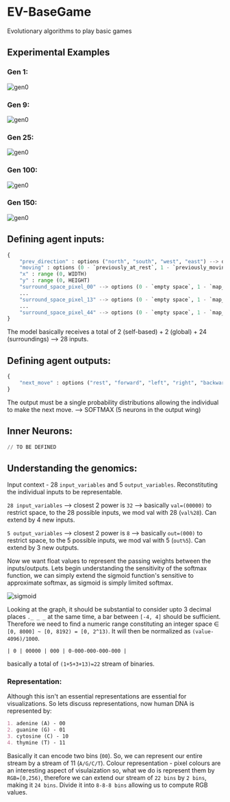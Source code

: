 # EV-BaseGame
Evolutionary algorithms to play basic games

## Experimental Examples

### Gen 1:

![gen0](/env_gifs/gen_000.gif)

### Gen 9:

![gen0](/env_gifs/gen_009.gif)

### Gen 25:

![gen0](/env_gifs/gen_024.gif)

### Gen 100:

![gen0](/env_gifs/gen_099.gif)

### Gen 150:

![gen0](/env_gifs/gen_149.gif)

## Defining agent inputs:

```py
{
	"prev_direction" : options ("north", "south", "west", "east") --> default (Any of the foure)
	"moving" : options (0 - `previously_at_rest`, 1 - `previously_moving`) --> default (0)
	"x" : range (0, WIDTH)
	"y" : range (0, HEIGHT)
	"surround_space_pixel_00" --> options (0 - `empty space`, 1 - `map_border`, 2 - `another_bot`) --> default (0)
	...
	"surround_space_pixel_13" --> options (0 - `empty space`, 1 - `map_border`, 2 - `another_bot`) --> default (0)
	...
	"surround_space_pixel_44" --> options (0 - `empty space`, 1 - `map_border`, 2 - `another_bot`) --> default (0)
}
```

The model basically receives a total of 2 (self-based) + 2 (global) + 24 (surroundings) --> 28 inputs.

## Defining agent outputs:

```py
{
	"next_move" : options ("rest", "forward", "left", "right", "backward")
}
```

The output must be a single probability distributions allowing the individual to make the next move. --> SOFTMAX (5 neurons in the output wing)

## Inner Neurons:

```py
// TO BE DEFINED
```

## Understanding the genomics:

Input context - 28 `input_variables` and 5 `output_variables`. Reconstituting the individual inputs to be representable.

`28 input_variables` --> closest 2 power is `32` --> basically `val=(00000)` to restrict space, to the 28 possible inputs, we mod val with 28 (`val%28`). Can extend by 4 new inputs.

`5 output_variables` --> closest 2 power is `8` --> basically `out=(000)` to restrict space, to the 5 possible inputs, we mod val with 5 (`out%5`). Can extend by 3 new outputs.

Now we want float values to represent the passing weights between the inputs/outputs. Lets begin understanding the sensitivity of the softmax function, we can simply extend the sigmoid function's sensitive to approximate softmax, as sigmoid is simply limited softmax.

![sigmoid](/images/sigmoid.png)

Looking at the graph, it should be substantial to consider upto 3 decimal places `._ _ _` at the same time, a bar between `[-4, 4]` should be sufficient. Therefore we need to find a numeric range constituting an integer space ∈ `[0, 8000] ~ [0, 8192) = [0, 2^13)`. It will then be normalized as `(value-4096)/1000`.

```
| 0 | 00000 | 000 | 0-000-000-000-000 |
```
basically a total of `(1+5+3+13)=22` stream of binaries.

### Representation:

Although this isn't an essential representations are essential for visualizations. So lets discuss representations, now human DNA is represented by:

```md
1. adenine (A) - 00
2. guanine (G) - 01
3. cytosine (C) - 10
4. thymine (T) - 11
```

Basically it can encode two bins (`00`). So, we can represent our entire stream by a stream of 11 (`A/G/C/T`). Colour representation - pixel colours are an interesting aspect of visulaization so, what we do is represent them by `RGB=[0,256)`, therefore we can extend our stream of `22 bins` by `2 bins`, making it `24 bins`. Divide it into `8-8-8 bins` allowing us to compute RGB values.
